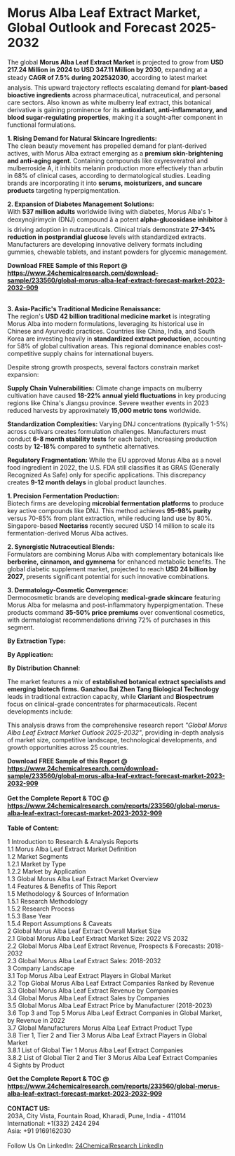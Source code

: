 <h1>Morus Alba Leaf Extract Market, Global Outlook and Forecast 2025-2032</h1><p>The global <strong>Morus Alba Leaf Extract Market</strong> is projected to grow from <strong>USD 217.24 Million in 2024 to USD 347.11 Million by 2030</strong>, expanding at a steady <strong>CAGR of 7.5% during 2025â2030</strong>, according to latest market analysis. This upward trajectory reflects escalating demand for <strong>plant-based bioactive ingredients</strong> across pharmaceutical, nutraceutical, and personal care sectors. Also known as white mulberry leaf extract, this botanical derivative is gaining prominence for its <strong>antioxidant, anti-inflammatory, and blood sugar-regulating properties</strong>, making it a sought-after component in functional formulations.</p><p><strong>1. Rising Demand for Natural Skincare Ingredients:</strong><br>
The clean beauty movement has propelled demand for plant-derived actives, with Morus Alba extract emerging as a <strong>premium skin-brightening and anti-aging agent</strong>. Containing compounds like oxyresveratrol and mulberroside A, it inhibits melanin production more effectively than arbutin in 68% of clinical cases, according to dermatological studies. Leading brands are incorporating it into <strong>serums, moisturizers, and suncare products</strong> targeting hyperpigmentation.</p><p><strong>2. Expansion of Diabetes Management Solutions:</strong><br>
With <strong>537 million adults</strong> worldwide living with diabetes, Morus Alba's 1-deoxynojirimycin (DNJ) compound â a potent <strong>alpha-glucosidase inhibitor</strong> â is driving adoption in nutraceuticals. Clinical trials demonstrate <strong>27-34% reduction in postprandial glucose</strong> levels with standardized extracts. Manufacturers are developing innovative delivery formats including gummies, chewable tablets, and instant powders for glycemic management.</p><div><b>Download FREE Sample of this Report @ 
            <a href="https://www.24chemicalresearch.com/download-sample/233560/global-morus-alba-leaf-extract-forecast-market-2023-2032-909">
            https://www.24chemicalresearch.com/download-sample/233560/global-morus-alba-leaf-extract-forecast-market-2023-2032-909</a></b></div><br><p><strong>3. Asia-Pacific's Traditional Medicine Renaissance:</strong><br>
The region's <strong>USD 42 billion traditional medicine market</strong> is integrating Morus Alba into modern formulations, leveraging its historical use in Chinese and Ayurvedic practices. Countries like China, India, and South Korea are investing heavily in <strong>standardized extract production</strong>, accounting for 58% of global cultivation areas. This regional dominance enables cost-competitive supply chains for international buyers.</p><p>Despite strong growth prospects, several factors constrain market expansion:</p><p><strong>Supply Chain Vulnerabilities:</strong> Climate change impacts on mulberry cultivation have caused <strong>18-22% annual yield fluctuations</strong> in key producing regions like China's Jiangsu province. Severe weather events in 2023 reduced harvests by approximately <strong>15,000 metric tons</strong> worldwide.</p><p><strong>Standardization Complexities:</strong> Varying DNJ concentrations (typically 1-5%) across cultivars creates formulation challenges. Manufacturers must conduct <strong>6-8 month stability tests</strong> for each batch, increasing production costs by <strong>12-18%</strong> compared to synthetic alternatives.</p><p><strong>Regulatory Fragmentation:</strong> While the EU approved Morus Alba as a novel food ingredient in 2022, the U.S. FDA still classifies it as GRAS (Generally Recognized As Safe) only for specific applications. This discrepancy creates <strong>9-12 month delays</strong> in global product launches.</p><p><strong>1. Precision Fermentation Production:</strong><br>
Biotech firms are developing <strong>microbial fermentation platforms</strong> to produce key active compounds like DNJ. This method achieves <strong>95-98% purity</strong> versus 70-85% from plant extraction, while reducing land use by 80%. Singapore-based <strong>Nectariss</strong> recently secured USD 14 million to scale its fermentation-derived Morus Alba actives.</p><p><strong>2. Synergistic Nutraceutical Blends:</strong><br>
Formulators are combining Morus Alba with complementary botanicals like <strong>berberine, cinnamon, and gymnema</strong> for enhanced metabolic benefits. The global diabetic supplement market, projected to reach <strong>USD 24 billion by 2027</strong>, presents significant potential for such innovative combinations.</p><p><strong>3. Dermatology-Cosmetic Convergence:</strong><br>
Dermocosmetic brands are developing <strong>medical-grade skincare</strong> featuring Morus Alba for melasma and post-inflammatory hyperpigmentation. These products command <strong>35-50% price premiums</strong> over conventional cosmetics, with dermatologist recommendations driving 72% of purchases in this segment.</p><p><strong>By Extraction Type:</strong></p><p><strong>By Application:</strong></p><p><strong>By Distribution Channel:</strong></p><p>The market features a mix of <strong>established botanical extract specialists and emerging biotech firms</strong>. <strong>Ganzhou Bai Zhen Tang Biological Technology</strong> leads in traditional extraction capacity, while <strong>Clariant</strong> and <strong>Biospectrum</strong> focus on clinical-grade concentrates for pharmaceuticals. Recent developments include:</p><p>This analysis draws from the comprehensive research report <em>"Global Morus Alba Leaf Extract Market Outlook 2025-2032"</em>, providing in-depth analysis of market size, competitive landscape, technological developments, and growth opportunities across 25 countries.</p><div><b>Download FREE Sample of this Report @ 
            <a href="https://www.24chemicalresearch.com/download-sample/233560/global-morus-alba-leaf-extract-forecast-market-2023-2032-909">
            https://www.24chemicalresearch.com/download-sample/233560/global-morus-alba-leaf-extract-forecast-market-2023-2032-909</a></b></div><br><div><b>Get the Complete Report & TOC @ 
            <a href="https://www.24chemicalresearch.com/reports/233560/global-morus-alba-leaf-extract-forecast-market-2023-2032-909">
            https://www.24chemicalresearch.com/reports/233560/global-morus-alba-leaf-extract-forecast-market-2023-2032-909</a></b></div><br>
            <b>Table of Content:</b><p>1 Introduction to Research & Analysis Reports<br />
    1.1 Morus Alba Leaf Extract Market Definition<br />
    1.2 Market Segments<br />
        1.2.1 Market by Type<br />
        1.2.2 Market by Application<br />
    1.3 Global Morus Alba Leaf Extract Market Overview<br />
    1.4 Features & Benefits of This Report<br />
    1.5 Methodology & Sources of Information<br />
        1.5.1 Research Methodology<br />
        1.5.2 Research Process<br />
        1.5.3 Base Year<br />
        1.5.4 Report Assumptions & Caveats<br />
2 Global Morus Alba Leaf Extract Overall Market Size<br />
    2.1 Global Morus Alba Leaf Extract Market Size: 2022 VS 2032<br />
    2.2 Global Morus Alba Leaf Extract Revenue, Prospects & Forecasts: 2018-2032<br />
    2.3 Global Morus Alba Leaf Extract Sales: 2018-2032<br />
3 Company Landscape<br />
    3.1 Top Morus Alba Leaf Extract Players in Global Market<br />
    3.2 Top Global Morus Alba Leaf Extract Companies Ranked by Revenue<br />
    3.3 Global Morus Alba Leaf Extract Revenue by Companies<br />
    3.4 Global Morus Alba Leaf Extract Sales by Companies<br />
    3.5 Global Morus Alba Leaf Extract Price by Manufacturer (2018-2023)<br />
    3.6 Top 3 and Top 5 Morus Alba Leaf Extract Companies in Global Market, by Revenue in 2022<br />
    3.7 Global Manufacturers Morus Alba Leaf Extract Product Type<br />
    3.8 Tier 1, Tier 2 and Tier 3 Morus Alba Leaf Extract Players in Global Market<br />
        3.8.1 List of Global Tier 1 Morus Alba Leaf Extract Companies<br />
        3.8.2 List of Global Tier 2 and Tier 3 Morus Alba Leaf Extract Companies<br />
4 Sights by Product</p><div><b>Get the Complete Report & TOC @ 
            <a href="https://www.24chemicalresearch.com/reports/233560/global-morus-alba-leaf-extract-forecast-market-2023-2032-909">
            https://www.24chemicalresearch.com/reports/233560/global-morus-alba-leaf-extract-forecast-market-2023-2032-909</a></b></div><br><b>CONTACT US:</b><br>
            203A, City Vista, Fountain Road, Kharadi, Pune, India - 411014<br>
            International: +1(332) 2424 294<br>
            Asia: +91 9169162030 <br><br>
            Follow Us On LinkedIn: <a href="https://www.linkedin.com/company/24chemicalresearch/">24ChemicalResearch LinkedIn</a>